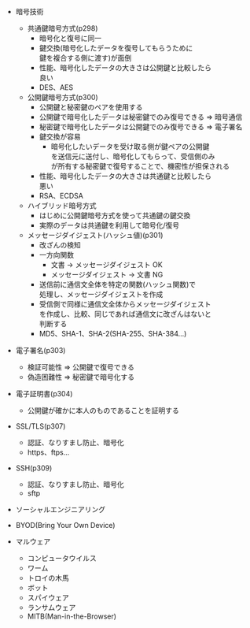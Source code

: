 - 暗号技術
    - 共通鍵暗号方式(p298)
        - 暗号化と復号に同一
        - 鍵交換(暗号化したデータを復号してもらうために  
        鍵を複合する側に渡す)が面倒
        - 性能、暗号化したデータの大きさは公開鍵と比較したら  
        良い
        - DES、AES
    - 公開鍵暗号方式(p300)
        - 公開鍵と秘密鍵のペアを使用する
        - 公開鍵で暗号化したデータは秘密鍵でのみ復号できる
            => 暗号通信
        - 秘密鍵で暗号化したデータは公開鍵でのみ復号できる
            => 電子署名
        - 鍵交換が容易
            - 暗号化したいデータを受け取る側が鍵ペアの公開鍵  
            を送信元に送付し、暗号化してもらって、受信側のみ  
            が所有する秘密鍵で復号することで、機密性が担保される
        - 性能、暗号化したデータの大きさは共通鍵と比較したら  
        悪い
        - RSA、ECDSA
    - ハイブリッド暗号方式
        - はじめに公開鍵暗号方式を使って共通鍵の鍵交換
        - 実際のデータは共通鍵を利用して暗号化/復号
    - メッセージダイジェスト(ハッシュ値)(p301)
        - 改ざんの検知
        - 一方向関数
            - 文書 -> メッセージダイジェスト OK
            - メッセージダイジェスト -> 文書 NG
        - 送信前に通信文全体を特定の関数(ハッシュ関数)で  
        処理し、メッセージダイジェストを作成
        - 受信側で同様に通信文全体からメッセージダイジェスト  
          を作成し、比較、同じであれば通信文に改ざんはないと  
        判断する
        - MD5、SHA-1、SHA-2(SHA-255、SHA-384...)
- 電子署名(p303)
    - 検証可能性 => 公開鍵で復号できる
    - 偽造困難性 => 秘密鍵で暗号化する
- 電子証明書(p304)
    - 公開鍵が確かに本人のものであることを証明する
- SSL/TLS(p307)
    - 認証、なりすまし防止、暗号化
    - https、ftps...
- SSH(p309)
    - 認証、なりすまし防止、暗号化
    - sftp

- ソーシャルエンジニアリング
- BYOD(Bring Your Own Device)
- マルウェア
    - コンピュータウイルス
    - ワーム
    - トロイの木馬
    - ボット
    - スパイウェア
    - ランサムウェア
    - MITB(Man-in-the-Browser)
